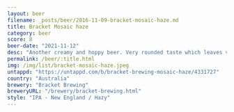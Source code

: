 ```yaml
---
layout: beer
filename: _posts/beer/2016-11-09-bracket-mosaic-haze.md
title: Bracket Mosaic haze
category: beer
score: 8
beer-date: "2021-11-12"
desc: "Another creamy and hoppy beer. Very rounded taste which leaves very little afterwards"
permalink: /beer/:title.html
img: /img/list/bracket-mosaic-haze.jpeg
untappd: "https://untappd.com/b/bracket-brewing-mosaic-haze/4331727"
country: "Australia"
brewery: "Bracket Brewing"
breweryURL: "/brewery/bracket-brewing.html"
style: "IPA - New England / Hazy"
---
```

